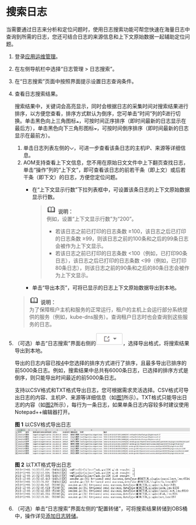 # 搜索日志<a name="ZH-CN_TOPIC_0127197160"></a>

当需要通过日志来分析和定位问题时，使用日志搜索功能可帮您快速在海量日志中查询到所需的日志，您还可结合日志的来源信息和上下文原始数据一起辅助定位问题。

1.  登录[应用运维管理](https://console.huaweicloud.com/aom/#/aom/ams/summary)。
2.  在左侧导航栏中选择“日志管理 \> 日志搜索”。
3.  在“日志搜索”页面中按照界面提示设置日志查询条件。
4.  <a name="li34212241"></a>查看日志搜索结果。

    搜索结果中，关键词会高亮显示，同时会根据日志的采集时间对搜索结果进行排序，以方便您查看，排序方式默认为倒序，您可单击“时间”列的![](figures/icon-sort.png)进行切换。单击黑色向上三角图标![](figures/icon-order.png)，可按时间正序排序（即时间最新的日志显示在最后方），单击黑色向下三角形图标![](figures/icon-reverse.png)，可按时间倒序排序（即时间最新的日志显示在最前方）。

    1.  单击日志列表左侧的![](figures/icon-down-arrow.png)，可进一步查看该条日志的主机IP、来源等详细信息。
    2.  AOM支持查看上下文信息，您不用在原始日文文件中上下翻页查找日志，单击“操作”列的“上下文”，即可查看该日志的前若干条（即上文）或后若干条（即下文）的日志，方便您定位问题。
        -   在“上下文显示行数”下拉列表框中，可设置该条日志的上下文原始数据显示行数。

            >![](public_sys-resources/icon-note.gif) **说明：**   
            >例如，设置“上下文显示行数”为“200”。  
            >-   若该日志之前已打印的日志条数 ≥100，该日志之后已打印的日志条数 ≥99，则该日志之前的100条和之后的99条日志会被作为上下文显示。  
            >-   若该日志之前已打印的日志条数 <100（例如，已打印90条日志），该日志之后已打印的日志条数 <99（例如，已打印80条日志），则该日志之前的90条和之后的80条日志会被作为上下文显示。  

        -   单击“导出本页”，可将已显示的日志上下文原始数据导出到本地。


    >![](public_sys-resources/icon-note.gif) **说明：**   
    >为了保障租户主机和服务的正常运行，租户的主机上会运行部分系统提供的服务（例如，kube-dns服务）。查询租户日志时也会查询到这些服务的日志。  

5.  （可选）单击“日志搜索”界面右侧的![](figures/icon-export.png)，选择导出格式，将搜索结果导出到本地。

    导出的日志内容已按[4](#li34212241)中您选择的排序方式进行了排序，且最多导出已排序的前5000条日志。例如，搜索结果中总共有6000条日志，已选择的排序方式是倒序，则只能导出时间最近的前5000条日志。

    支持以CSV格式和TXT格式导出日志，您可根据需求灵活选择。CSV格式可导出日志的内容、主机IP、来源等详细信息（如[图1](#fig17700153315202)所示）。TXT格式只能导出日志的内容（如[图2](#fig74285517415)所示），每行为一条日志，如果单条日志内容较多时建议使用Notepad++编辑器打开。

    **图 1**  以CSV格式导出日志<a name="fig17700153315202"></a>  
    ![](figures/以CSV格式导出日志.png "以CSV格式导出日志")

    **图 2**  以TXT格式导出日志<a name="fig74285517415"></a>  
    ![](figures/以TXT格式导出日志.png "以TXT格式导出日志")

6.  （可选）单击“日志搜索”界面左侧的“配置转储”，可将搜索结果转储到OBS桶中，操作详见[添加日志转储](添加日志转储.md)。

